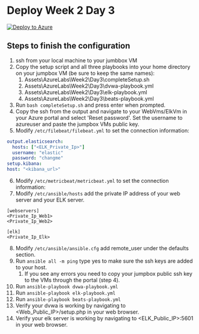 # Deploy Week 2 Day 3

[![Deploy to Azure](https://aka.ms/deploytoazurebutton)](https://portal.azure.com/#create/Microsoft.Template/uri/https%3A%2F%2Fraw.githubusercontent.com%2FThor-DraperJr%2FSupplementalResources%2Fmain%2FAssets%2FAzureLabs%2FWeek2%2FDay3%2Fazuredeploy.json)

## Steps to finish the configuration

1. ssh from your local machine to your jumbbox VM
2. Copy the setup script and all three playbooks into your home directory on your jumpbox VM (be sure to keep the same names):
   1. Assets\AzureLabs\Week2\Day3\completeSetup.sh
   2. Assets\AzureLabs\Week2\Day3\dvwa-playbook.yml
   3. Assets\AzureLabs\Week2\Day3\elk-playbook.yml
   4. Assets\AzureLabs\Week2\Day3\beats-playbook.yml
3. Run `bash completeSetup.sh` and press enter when prompted.
4. Copy the ssh from the output and navigate to your WebVms/ElkVm in your Azure portal and select 'Reset password'. Set the username to azureuser and paste the jumpbox VMs public key.
5. Modify `/etc/filebeat/filebeat.yml` to set the connection information:

  ```yml
  output.elasticsearch:
    hosts: ["<ELK_Private_Ip>"]
    username: "elastic"
    password: "changme"
  setup.kibana:
  host: "<kibana_url>"
  ```

6. Modify `/etc/metricbeat/metricbeat.yml` to set the connection information:
7. Modify `/etc/ansible/hosts` add the private IP address of your web server and your ELK server.

  ```text
  [webservers]
  <Private_Ip_Web1>
  <Private_Ip_Web2>

  [elk]
  <Private_Ip_Elk>
  ```

8. Modify `/etc/ansible/ansible.cfg` add remote_user under the defaults section.
9. Run `ansible all -m ping` type yes to make sure the ssh keys are added to your host.
   1.  If you see any errors you need to copy your jumpbox public ssh key to the VMs through the portal (step 4).
10. Run `ansible-playbook dvwa-playbook.yml`
11. Run `ansible-playbook elk-playbook.yml`
12. Run `ansible-playbook beats-playbook.yml`
13. Verify your dvwa is working by navigating to <Web_Public_IP>/setup.php in your web browser.
14. Verify your elk server is working by navigating to <ELK_Public_IP>:5601 in your web browser.
